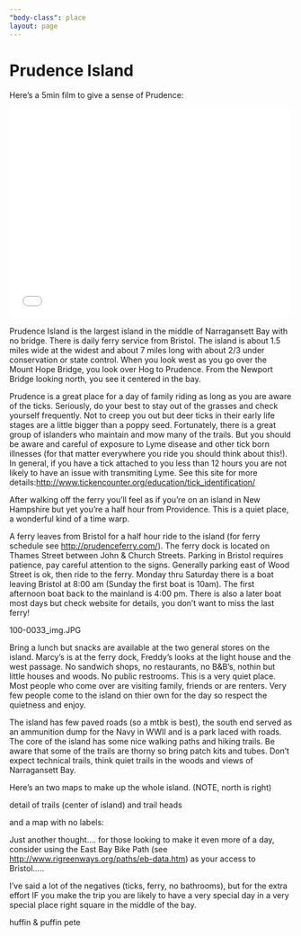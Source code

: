 ```yaml
---
"body-class": place
layout: page
---
```


# Prudence Island


Here’s a 5min film to give a sense of Prudence:

<iframe src="//player.vimeo.com/video/29173413" width="500" height="375" frameborder="0" title="Spend a day with your mountain bike on Prudence Island" webkitallowfullscreen="" mozallowfullscreen="" allowfullscreen=""></iframe>

Prudence Island is the largest island in the middle of Narragansett Bay with no bridge. There is daily ferry service from Bristol. The island is about 1.5 miles wide at the widest and about 7 miles long with about 2/3 under conservation or state control. When you look west as you go over the Mount Hope Bridge, you look over Hog to Prudence. From the Newport Bridge looking north, you see it centered in the bay.



Prudence is a great place for a day of family riding as long as you are aware of the ticks. Seriously, do your best to stay out of the grasses and check yourself frequently. Not to creep you out but deer ticks in their early life stages are a little bigger than a poppy seed. Fortunately, there is a great group of islanders who maintain and mow many of the trails. But you should be aware and careful of exposure to Lyme disease and other tick born illnesses (for that matter everywhere you ride you should think about this!). In general, if you have a tick attached to you less than 12 hours you are not likely to have an issue with transmiting Lyme.
See this site for more
details:http://www.tickencounter.org/education/tick_identification/

After walking off the ferry you’ll feel as if you’re on an island in New Hampshire but yet you’re a half hour from Providence. This is a quiet place, a wonderful kind of a time warp.

A ferry leaves from Bristol for a half hour ride to the island (for ferry schedule see http://prudenceferry.com/). The ferry dock is located on Thames Street between John & Church Streets. Parking in Bristol requires patience, pay careful attention to the signs. Generally parking east of Wood Street is ok, then ride to the ferry. Monday thru Saturday there is a boat leaving Bristol at 8:00 am (Sunday the first boat is 10am). The first afternoon boat back to the mainland is 4:00 pm. There is also a later boat most days but check website for details, you don’t want to miss the last ferry!

100-0033_img.JPG

Bring a lunch but snacks are available at the two general stores on the island. Marcy’s is at the ferry dock, Freddy’s looks at the light house and the west passage. No sandwich shops, no restaurants, no B&B’s, nothin but little houses and woods. No public restrooms. This is a very quiet place. Most people who come over are visiting family, friends or are renters. Very few people come to the island on thier own for the day so respect the quietness and enjoy.

The island has few paved roads (so a mtbk is best), the south end served as an ammunition dump for the Navy in WWII and is a park laced with roads. The core of the island has some nice walking paths and hiking trails. Be aware that some of the trails are thorny so bring patch kits and tubes. Don’t expect technical trails, think quiet trails in the woods and views of Narragansett Bay.

Here’s an two maps to make up the whole island. (NOTE, north is right)





detail of trails (center of island) and trail heads


and a map with no labels:


Just another thought…. for those looking to make it even more of a day, consider using the East Bay Bike Path
(see http://www.rigreenways.org/paths/eb-data.htm) as your access to Bristol…..

I’ve said a lot of the negatives (ticks, ferry, no bathrooms), but for the extra effort IF you make the trip you are likely to have a very special day in a very special place right square in the middle of the bay.

huffin & puffin pete
